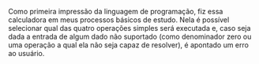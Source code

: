 Como primeira impressão da linguagem de programação, fiz essa calculadora em meus processos básicos de estudo.
Nela é possível selecionar qual das quatro operações simples será executada e, caso seja dada a entrada de algum 
dado não suportado (como denominador zero ou uma operação a qual ela não seja capaz de resolver), é apontado um
erro ao usuário.
